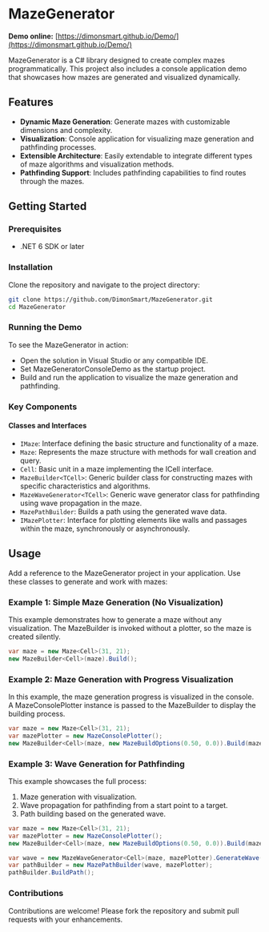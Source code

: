 # MazeGenerator
**Demo online:** [https://dimonsmart.github.io/Demo/](https://dimonsmart.github.io/Demo/)

MazeGenerator is a C# library designed to create complex mazes programmatically. This project also includes a console application demo that showcases how mazes are generated and visualized dynamically.

## Features

- **Dynamic Maze Generation**: Generate mazes with customizable dimensions and complexity.
- **Visualization**: Console application for visualizing maze generation and pathfinding processes.
- **Extensible Architecture**: Easily extendable to integrate different types of maze algorithms and visualization methods.
- **Pathfinding Support**: Includes pathfinding capabilities to find routes through the mazes.

## Getting Started

### Prerequisites

- .NET 6 SDK or later

### Installation

Clone the repository and navigate to the project directory:

```bash
git clone https://github.com/DimonSmart/MazeGenerator.git
cd MazeGenerator
```

### Running the Demo
To see the MazeGenerator in action:

- Open the solution in Visual Studio or any compatible IDE.
- Set MazeGeneratorConsoleDemo as the startup project.
- Build and run the application to visualize the maze generation and pathfinding.
### Key Components

#### Classes and Interfaces

- `IMaze`: Interface defining the basic structure and functionality of a maze.
- `Maze`: Represents the maze structure with methods for wall creation and query.
- `Cell`: Basic unit in a maze implementing the ICell interface.
- `MazeBuilder<TCell>`: Generic builder class for constructing mazes with specific characteristics and algorithms.
- `MazeWaveGenerator<TCell>`: Generic wave generator class for pathfinding using wave propagation in the maze.
- `MazePathBuilder`: Builds a path using the generated wave data.
- `IMazePlotter`: Interface for plotting elements like walls and passages within the maze, synchronously or asynchronously.

## Usage
Add a reference to the MazeGenerator project in your application. Use these classes to generate and work with mazes:

### Example 1: Simple Maze Generation (No Visualization)
This example demonstrates how to generate a maze without any visualization.
The MazeBuilder is invoked without a plotter, so the maze is created silently.
```csharp
var maze = new Maze<Cell>(31, 21);
new MazeBuilder<Cell>(maze).Build();
```

### Example 2: Maze Generation with Progress Visualization
In this example, the maze generation progress is visualized in the console.
A MazeConsolePlotter instance is passed to the MazeBuilder to display the building process.
```csharp
var maze = new Maze<Cell>(31, 21);
var mazePlotter = new MazeConsolePlotter();
new MazeBuilder<Cell>(maze, new MazeBuildOptions(0.50, 0.0)).Build(mazePlotter);
```

### Example 3: Wave Generation for Pathfinding
This example showcases the full process:
1. Maze generation with visualization.
2. Wave propagation for pathfinding from a start point to a target.
3. Path building based on the generated wave.
```csharp
var maze = new Maze<Cell>(31, 21);
var mazePlotter = new MazeConsolePlotter();
new MazeBuilder<Cell>(maze, new MazeBuildOptions(0.50, 0.0)).Build(mazePlotter);

var wave = new MazeWaveGenerator<Cell>(maze, mazePlotter).GenerateWave(1, 1, 29, 19);
var pathBuilder = new MazePathBuilder(wave, mazePlotter);
pathBuilder.BuildPath();
```

### Contributions
Contributions are welcome! Please fork the repository and submit pull requests with your enhancements.
